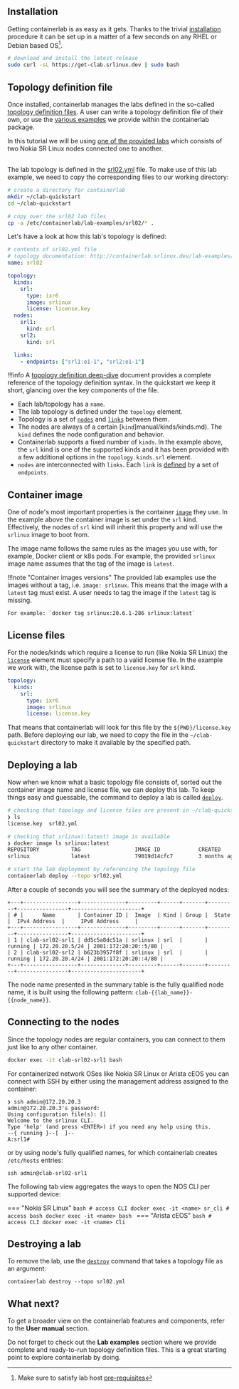 <script type="text/javascript" src="https://cdn.jsdelivr.net/gh/hellt/drawio-js@main/embed2.js?&fetch=https%3A%2F%2Fraw.githubusercontent.com%2Fsrl-wim%2Fcontainerlab-diagrams%2Fmain%2Fcontainerlab.drawio" async></script>

## Installation
Getting containerlab is as easy as it gets. Thanks to the trivial [installation](install.md) procedure it can be set up in a matter of a few seconds on any RHEL or Debian based OS[^1].

```bash
# download and install the latest release
sudo curl -sL https://get-clab.srlinux.dev | sudo bash
```

## Topology definition file
Once installed, containerlab manages the labs defined in the so-called [topology definition files](manual/topo-def-file.md). A user can write a topology definition file of their own, or use the [various examples](lab-examples/lab-examples.md) we provide within the containerlab package.

In this tutorial we will be using [one of the provided labs](lab-examples/two-srls.md) which consists of two Nokia SR Linux nodes connected one to another.

<div class="mxgraph" style="max-width:100%;border:1px solid transparent;margin:0 auto; display:block;" data-mxgraph="{&quot;page&quot;:10,&quot;zoom&quot;:1.5,&quot;highlight&quot;:&quot;#0000ff&quot;,&quot;nav&quot;:true,&quot;check-visible-state&quot;:true,&quot;resize&quot;:true,&quot;url&quot;:&quot;https://raw.githubusercontent.com/srl-wim/containerlab-diagrams/main/containerlab.drawio&quot;}"></div>

The lab topology is defined in the [srl02.yml](https://github.com/srl-wim/container-lab/blob/master/lab-examples/srl02/srl02.yml) file. To make use of this lab example, we need to copy the corresponding files to our working directory:

```bash
# create a directory for containerlab
mkdir ~/clab-quickstart
cd ~/clab-quickstart

# copy over the srl02 lab files
cp -a /etc/containerlab/lab-examples/srl02/* .
```

Let's have a look at how this lab's topology is defined:

```yaml
# contents of srl02.yml file
# topology documentation: http://containerlab.srlinux.dev/lab-examples/two-srls/
name: srl02

topology:
  kinds:
    srl:
      type: ixr6
      image: srlinux
      license: license.key
  nodes:
    srl1:
      kind: srl
    srl2:
      kind: srl

  links:
    - endpoints: ["srl1:e1-1", "srl2:e1-1"]
```

!!!info
    A [topology definition deep-dive](manual/topo-def-file.md) document provides a complete reference of the topology definition syntax. In the quickstart we keep it short, glancing over the key components of the file.

* Each lab/topology has a `name`.
* The lab topology is defined under the `topology` element.
* Topology is a set of [`nodes`](manual/nodes.md) and [`links`](manual/topo-def-file.md#links) between them.
* The nodes are always of a certain [`kind`]manual/kinds/kinds.md). The `kind` defines the node configuration and behavior.
* Containerlab supports a fixed number of `kinds`. In the example above, the `srl` kind is one of the supported kinds and it has been provided with a few additional options in the `topology.kinds.srl` element.
* `nodes` are interconnected with `links`. Each `link` is [defined](manual/topo-def-file.md#links) by a set of `endpoints`.

## Container image
One of node's most important properties is the container [`image`](manual/nodes.md#image) they use. In the example above the container image is set under the `srl` kind.
Effectively, the nodes of `srl` kind will inherit this property and will use the `srlinux` image to boot from.

The image name follows the same rules as the images you use with, for example, Docker client or k8s pods. For example, the provided `srlinux` image name assumes that the tag of the image is `latest`.

!!!note "Container images versions"
    The provided lab examples use the images without a tag, i.e. `image: srlinux`. This means that the image with a `latest` tag must exist. A user needs to tag the image if the `latest` tag is missing.

    For example: `docker tag srlinux:20.6.1-286 srlinux:latest`

## License files
For the nodes/kinds which require a license to run (like Nokia SR Linux) the [`license`](manual/nodes.md#license) element must specify a path to a valid license file.
In the example we work with, the license path is set to `license.key` for `srl` kind.

```yaml
topology:
  kinds:
    srl:
      type: ixr6
      image: srlinux
      license: license.key
```

That means that containerlab will look for this file by the `${PWD}/license.key` path. Before deploying our lab, we need to copy the file in the `~/clab-quickstart` directory to make it available by the specified path.

## Deploying a lab
Now when we know what a basic topology file consists of, sorted out the container image name and license file, we can deploy this lab. To keep things easy and guessable, the command to deploy a lab is called [`deploy`](cmd/deploy.md).

```bash
# checking that topology and license files are present in ~/clab-quickstart
❯ ls
license.key  srl02.yml

# checking that srlinux(:latest) image is available
❯ docker image ls srlinux:latest
REPOSITORY          TAG                 IMAGE ID            CREATED             SIZE
srlinux             latest              79019d14cfc7        3 months ago        1.32GB

# start the lab deployment by referencing the topology file
containerlab deploy --topo srl02.yml
```

After a couple of seconds you will see the summary of the deployed nodes:

```
+---+-----------------+--------------+---------+------+-------+---------+----------------+----------------------+
| # |      Name       | Container ID |  Image  | Kind | Group |  State  |  IPv4 Address  |     IPv6 Address     |
+---+-----------------+--------------+---------+------+-------+---------+----------------+----------------------+
| 1 | clab-srl02-srl1 | dd5c5a8dc51a | srlinux | srl  |       | running | 172.20.20.5/24 | 2001:172:20:20::5/80 |
| 2 | clab-srl02-srl2 | b623b3957f8f | srlinux | srl  |       | running | 172.20.20.4/24 | 2001:172:20:20::4/80 |
+---+-----------------+--------------+---------+------+-------+---------+----------------+----------------------+
```

The node name presented in the summary table is the fully qualified node name, it is built using the following pattern: `clab-{{lab_name}}-{{node_name}}`.

## Connecting to the nodes
Since the topology nodes are regular containers, you can connect to them just like to any other container.

```bash
docker exec -it clab-srl02-srl1 bash
```

For containerized network OSes like Nokia SR Linux or Arista cEOS you can connect with SSH by either using the management address assigned to the container:

```text
❯ ssh admin@172.20.20.3
admin@172.20.20.3's password:
Using configuration file(s): []
Welcome to the srlinux CLI.
Type 'help' (and press <ENTER>) if you need any help using this.
--{ running }--[  ]--
A:srl1#
```

or by using node's fully qualified names, for which containerlab creates `/etc/hosts` entries:

```
ssh admin@clab-srl02-srl1
```

The following tab view aggregates the ways to open the NOS CLI per supported device:

=== "Nokia SR Linux"
    ```bash
    # access CLI
    docker exec -it <name> sr_cli
    # access bash
    docker exec -it <name> bash
    ```
=== "Arista cEOS"
    ```bash
    # access CLI
    docker exec -it <name> Cli
    ```

## Destroying a lab
To remove the lab, use the [`destroy`](cmd/destroy.md) command that takes a topology file as an argument:

```
containerlab destroy --topo srl02.yml
```

[^1]: Make sure to satisfy lab host [pre-requisites](install.md#pre-requisites)

## What next?
To get a broader view on the containerlab features and components, refer to the **User manual** section.

Do not forget to check out the **Lab examples** section where we provide complete and ready-to-run topology definition files. This is a great starting point to explore containerlab by doing.